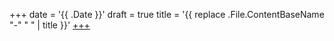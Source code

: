 +++
date = '{{ .Date }}'
draft = true
title = '{{ replace .File.ContentBaseName "-" " " | title }}'
[+++](2025-06-29_+++.md)
